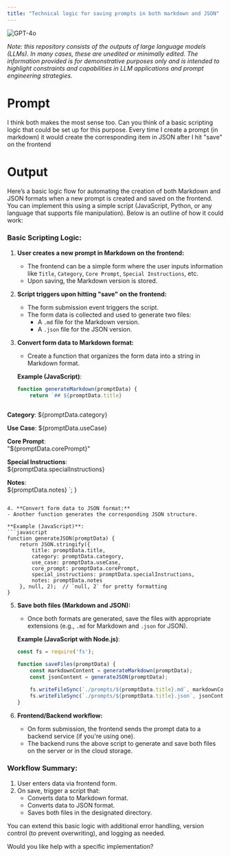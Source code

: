 ```yaml
---
title: "Technical logic for saving prompts in both markdown and JSON"
---
```

![GPT-4o](https://img.shields.io/badge/GPT--4o-3333FF?style=for-the-badge&logo=openai&logoColor=white)



*Note: this repository consists of the outputs of large language models (LLMs). In many cases, these are unedited or minimally edited. The information provided is for demonstrative purposes only and is intended to highlight constraints and capabilities in LLM applications and prompt engineering strategies.*


# Prompt

I think both makes the most sense too. Can you think of a basic scripting logic that could be set up for this purpose. Every time I create a prompt (in markdown) it would create the corresponding item in JSON after I hit "save" on the frontend

# Output

Here’s a basic logic flow for automating the creation of both Markdown and JSON formats when a new prompt is created and saved on the frontend. You can implement this using a simple script (JavaScript, Python, or any language that supports file manipulation). Below is an outline of how it could work:

### **Basic Scripting Logic:**

1. **User creates a new prompt in Markdown on the frontend:**
   - The frontend can be a simple form where the user inputs information like `Title`, `Category`, `Core Prompt`, `Special Instructions`, etc.
   - Upon saving, the Markdown version is stored.

2. **Script triggers upon hitting "save" on the frontend:**
   - The form submission event triggers the script.
   - The form data is collected and used to generate two files:
     - A `.md` file for the Markdown version.
     - A `.json` file for the JSON version.

3. **Convert form data to Markdown format:**
   - Create a function that organizes the form data into a string in Markdown format.

   **Example (JavaScript)**:
   ```javascript
   function generateMarkdown(promptData) {
       return `## ${promptData.title}
  
**Category**: ${promptData.category}

**Use Case**: ${promptData.useCase}

**Core Prompt**:  
"${promptData.corePrompt}"

**Special Instructions**:  
${promptData.specialInstructions}

**Notes**:  
${promptData.notes}
`;
   }
   ```

4. **Convert form data to JSON format:**
   - Another function generates the corresponding JSON structure.

   **Example (JavaScript)**:
   ```javascript
   function generateJSON(promptData) {
       return JSON.stringify({
           title: promptData.title,
           category: promptData.category,
           use_case: promptData.useCase,
           core_prompt: promptData.corePrompt,
           special_instructions: promptData.specialInstructions,
           notes: promptData.notes
       }, null, 2);  // `null, 2` for pretty formatting
   }
   ```

5. **Save both files (Markdown and JSON):**
   - Once both formats are generated, save the files with appropriate extensions (e.g., `.md` for Markdown and `.json` for JSON).

   **Example (JavaScript with Node.js)**:
   ```javascript
   const fs = require('fs');

   function saveFiles(promptData) {
       const markdownContent = generateMarkdown(promptData);
       const jsonContent = generateJSON(promptData);

       fs.writeFileSync(`./prompts/${promptData.title}.md`, markdownContent);
       fs.writeFileSync(`./prompts/${promptData.title}.json`, jsonContent);
   }
   ```

6. **Frontend/Backend workflow:**
   - On form submission, the frontend sends the prompt data to a backend service (if you're using one).
   - The backend runs the above script to generate and save both files on the server or in the cloud storage.

### **Workflow Summary:**
1. User enters data via frontend form.
2. On save, trigger a script that:
   - Converts data to Markdown format.
   - Converts data to JSON format.
   - Saves both files in the designated directory.

You can extend this basic logic with additional error handling, version control (to prevent overwriting), and logging as needed.

Would you like help with a specific implementation?